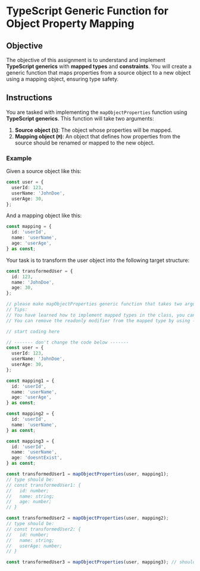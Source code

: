# TypeScript Generic Function for Object Property Mapping

## Objective

The objective of this assignment is to understand and implement **TypeScript generics** with **mapped types** and **constraints**. You will create a generic function that maps properties from a source object to a new object using a mapping object, ensuring type safety.

## Instructions

You are tasked with implementing the `mapObjectProperties` function using **TypeScript generics**. This function will take two arguments:

1. **Source object (`S`)**: The object whose properties will be mapped.
2. **Mapping object (`M`)**: An object that defines how properties from the source should be renamed or mapped to the new object.

### Example

Given a source object like this:

```ts
const user = {
  userId: 123,
  userName: 'JohnDoe',
  userAge: 30,
};
```

And a mapping object like this:

```ts
const mapping = {
  id: 'userId',
  name: 'userName',
  age: 'userAge',
} as const;
```

Your task is to transform the user object into the following target structure:

```ts
const transformedUser = {
  id: 123,
  name: 'JohnDoe',
  age: 30,
};
```

```ts
// please make mapObjectProperties generic function that takes two arguments (source and mapping object)
// Tips:
// You have learned how to implement mapped types in the class, you can use it as the return type of the function
// You can remove the readonly modifier from the mapped type by using -readonly

// start coding here

// ------- don't change the code below -------
const user = {
  userId: 123,
  userName: 'JohnDoe',
  userAge: 30,
};

const mapping1 = {
  id: 'userId',
  name: 'userName',
  age: 'userAge',
} as const;

const mapping2 = {
  id: 'userId',
  name: 'userName',
} as const;

const mapping3 = {
  id: 'userId',
  name: 'userName',
  age: 'doesntExist',
} as const;

const transformedUser1 = mapObjectProperties(user, mapping1);
// type should be:
// const transformedUser1: {
//   id: number;
//   name: string;
//   age: number;
// }

const transformedUser2 = mapObjectProperties(user, mapping2);
// type should be:
// const transformedUser2: {
//   id: number;
//   name: string;
//   userAge: number;
// }

const transformedUser3 = mapObjectProperties(user, mapping3); // should produce error since 'doesntExist' is not a key of user
```
